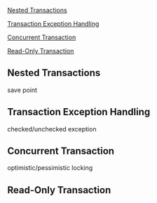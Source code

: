 [Nested Transactions](#nested-transactions)

[Transaction Exception Handling](#transaction-exception-handling)

[Concurrent Transaction](#concurrent-transaction)

[Read-Only Transaction](#read-only-transaction)

## Nested Transactions

save point

## Transaction Exception Handling

checked/unchecked exception

## Concurrent Transaction

optimistic/pessimistic locking

## Read-Only Transaction